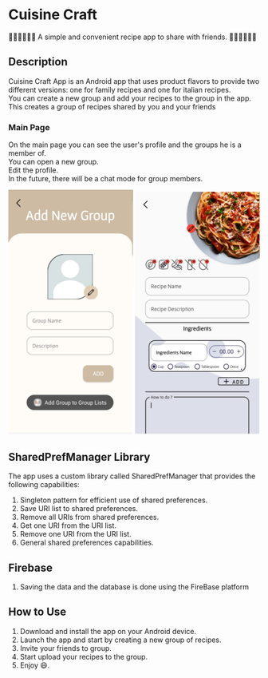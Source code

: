 # Cuisine Craft

🧑🏻‍🍳👩🏻‍🍳 A simple and convenient recipe app to share with friends. 🧑🏻‍🍳👩🏻‍🍳

## Description

Cuisine Craft App is an Android app that uses product flavors to provide two different versions: one for family recipes and one for italian recipes.</br>
You can create a new group and add your recipes to the group in the app. This creates a group of recipes shared by you and your friends

### Main Page
On the main page you can see the user's profile and the groups he is a member of.</br>
You can open a new group.</br>
Edit the profile.</br>
In the future, there will be a chat mode for group members.

<p align="center">
  <img src="https://github.com/TKamar/recipesApp/blob/master/app/src/main/res/raw/Screenshot_1.jpg?raw=true" width="250">
  <img src="https://github.com/TKamar/recipesApp/blob/master/app/src/main/res/raw/Screenshot_2.jpg?raw=true" width="250">
</p>

## SharedPrefManager Library

The app uses a custom library called SharedPrefManager that provides the following capabilities:

1. Singleton pattern for efficient use of shared preferences.
2. Save URI list to shared preferences.
3. Remove all URIs from shared preferences.
4. Get one URI from the URI list.
5. Remove one URI from the URI list.
6. General shared preferences capabilities.

## Firebase

1. Saving the data and the database is done using the FireBase platform

## How to Use

1. Download and install the app on your Android device.
2. Launch the app and start by creating a new group of recipes.
3. Invite your friends to group.
4. Start upload your recipes to the group.
5. Enjoy 😄.


